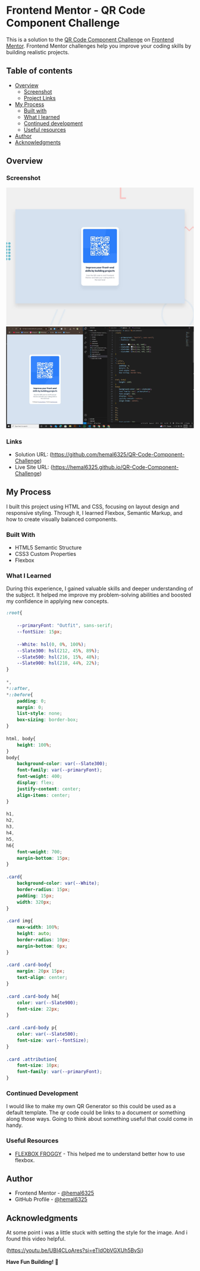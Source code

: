 # Frontend Mentor - QR Code Component Challenge

This is a solution to the [QR Code Component Challenge](https://www.frontendmentor.io/challenges/qr-code-component-iux_sIO_H) on [Frontend Mentor](https://www.frontendmentor.io/challenges/qr-code-component-iux_sIO_H). Frontend Mentor challenges help you improve your coding skills by building realistic projects.

## Table of contents

- [Overview](#overview)
  - [Screenshot](#screenshot)
  - [Project Links](#links)
- [My Process](#my-process)
  - [Built with](#built-with)
  - [What I learned](#what-i-learned)
  - [Continued development](#continued-development)
  - [Useful resources](#useful-resources)
- [Author](#author)
- [Acknowledgments](#acknowledgments)


## Overview

### Screenshot

![](design/preview.jpg)
![](design/PreviewDesktop.JPG)


### Links

- Solution URL: (https://github.com/hemal6325/QR-Code-Component-Challenge)
- Live Site URL: (https://hemal6325.github.io/QR-Code-Component-Challenge)

## My Process
I built this project using HTML and CSS, focusing on layout design and responsive styling. Through it, I learned Flexbox, Semantic Markup, and how to create visually balanced components.

### Built With

- HTML5 Semantic Structure
- CSS3 Custom Properties
- Flexbox


### What I Learned

During this experience, I gained valuable skills and deeper understanding of the subject. It helped me improve my problem-solving abilities and boosted my confidence in applying new concepts.


```css
:root{
    
    --primaryFont: "Outfit", sans-serif;
    --fontSize: 15px;

    --White: hsl(0, 0%, 100%);
    --Slate300: hsl(212, 45%, 89%);
    --Slate500: hsl(216, 15%, 48%);
    --Slate900: hsl(218, 44%, 22%);
}

*,
*::after,
*::before{
    padding: 0;
    margin: 0;
    list-style: none;
    box-sizing: border-box;
}

html, body{
    height: 100%;
}
body{
    background-color: var(--Slate300);
    font-family: var(--primaryFont);
    font-weight: 400;
    display: flex;
    justify-content: center;
    align-items: center;
}

h1,
h2,
h3,
h4,
h5,
h6{
    font-weight: 700;
    margin-bottom: 15px;
}

.card{
    background-color: var(--White);
    border-radius: 15px;
    padding: 15px;
    width: 320px;
}

.card img{
    max-width: 100%;
    height: auto;
    border-radius: 10px;
    margin-bottom: 0px;
}

.card .card-body{
    margin: 20px 15px;
    text-align: center;
}

.card .card-body h4{
    color: var(--Slate900);
    font-size: 22px;
}

.card .card-body p{
    color: var(--Slate500);
    font-size: var(--fontSize);
}

.card .attribution{
    font-size: 10px;
    font-family: var(--primaryFont);
}

```

### Continued Development

I would like to make my own QR Generator so this could be used as a default template. The qr code could be links to a document or something along those ways. Going to think about something useful that could come in handy.

### Useful Resources

- [FLEXBOX FROGGY](https://flexboxfroggy.com/#es) - This helped me to understand better how to use flexbox.


## Author

- Frontend Mentor - [@hemal6325](https://www.frontendmentor.io/profile/hemal6325)
- GitHub Profile - [@hemal6325](https://github.com/hemal6325/)

## Acknowledgments


At some point i was a little stuck with setting the style for the image. And i found this video helpful.

(https://youtu.be/UBI4CLoAres?si=eTldObVGXUh5BvSi)


**Have Fun Building!** 🚀
